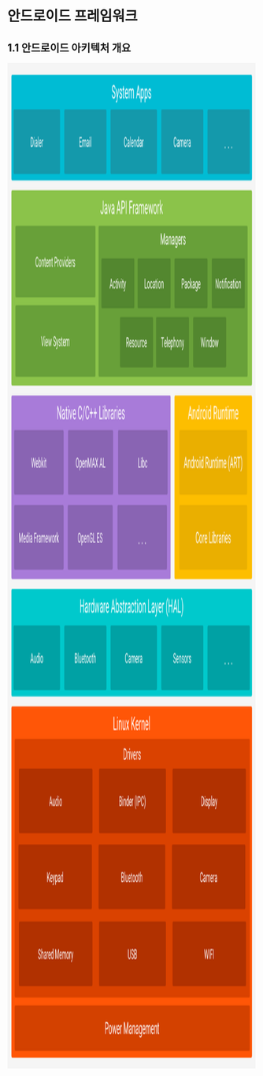 # 안드로이드 프레임워크

## 1.1 안드로이드 아키텍처 개요
<img src="images/안드로이드 아키텍처.png" width="1384px" height="2038px" title="그림 1-1 안드로이드 아키텍처" alt="그림 1-1 안드로이드 아키텍처"></img>
